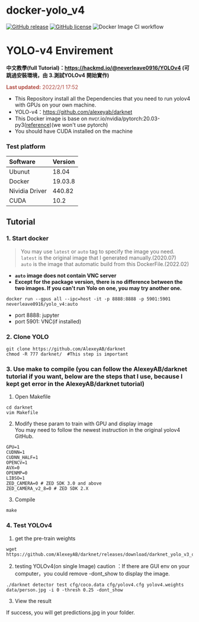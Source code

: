 # docker-yolo_v4
[![GitHub release](https://img.shields.io/github/release/neverleave0916/docker-yolo_v4)](https://github.com/neverleave0916/docker-yolo_v4/releases/latest)
[![GitHub license](https://img.shields.io/github/license/neverleave0916/docker-yolo_v4)](https://github.com/neverleave0916/docker-yolo_v4/blob/main/LICENSE)
![Docker Image CI workflow](https://github.com/neverleave0916/docker-yolo_v4/actions/workflows/docker-image.yml/badge.svg)


# YOLO-v4 Envirement
 
 **中文教學(full Tutorial)：https://hackmd.io/@neverleave0916/YOLOv4 (可跳過安裝環境，由 3.測試YOLOv4 開始實作)**

 **<font color="#B24B42">Last updated:**  2022/2/1 17:52</font>

- This Repository install all the Dependencies that you need to run yolov4 with GPUs on your own machine.
- YOLO-v4：https://github.com/alexeyab/darknet
- This Docker image is base on nvcr.io/nvidia/pytorch:20.03-py3([reference](https://ngc.nvidia.com/catalog/containers/nvidia:pytorch))(we won't use pytorch)
- You should have CUDA installed on the machine

### Test platform
|   Software    | Version |
|:--------------|:--------|
|    Ubunut     | 18.04  |
|    Docker     | 19.03.8 |
| Nividia Driver| 440.82 |
|     CUDA      | 10.2   |

## Tutorial
### 1. Start docker
> You may use `latest` or `auto` tag to specify the image you need.  
> `latest` is the original image that I generated manually.(2020.07)  
> `auto` is the image that automatic build from this DockerFile.(2022.02)  
- **`auto` image does not contain VNC server**  
- **Except for the package version, there is no difference between the two images. If you can't run Yolo on one, you may try another one.** 
```console=
docker run --gpus all --ipc=host -it -p 8888:8888 -p 5901:5901 neverleave0916/yolo_v4:auto
```
- port 8888: jupyter
- port 5901: VNC(if installed)

### 2. Clone YOLO
```console=
git clone https://github.com/AlexeyAB/darknet
chmod -R 777 darknet/  #This step is important
```
### 3. Use make to compile (you can follow the AlexeyAB/darknet tutorial if you want, below are the steps that I use, because I kept get error in the AlexeyAB/darknet tutorial)
1. Open Makefile
```console=
cd darknet
vim Makefile
```
2. Modify these param to train with GPU and display image  
You may need to follow the newest instruction in the original yolov4 GitHub.
```console=
GPU=1
CUDNN=1
CUDNN_HALF=1
OPENCV=1
AVX=0
OPENMP=0
LIBSO=1
ZED_CAMERA=0 # ZED SDK 3.0 and above
ZED_CAMERA_v2_8=0 # ZED SDK 2.X
```
3. Compile
```console=
make
```
### 4. Test YOLOv4
1. get the pre-train weights
```console=
wget https://github.com/AlexeyAB/darknet/releases/download/darknet_yolo_v3_optimal/yolov4.weights
```
2. testing YOLOv4(on single Image)
caution ：If there are GUI env on your computer，you could remove  -dont_show to display the image.
```console=
./darknet detector test cfg/coco.data cfg/yolov4.cfg yolov4.weights data/person.jpg -i 0 -thresh 0.25 -dont_show
```
3. View the result

If success, you will get predictions.jpg in your folder.
